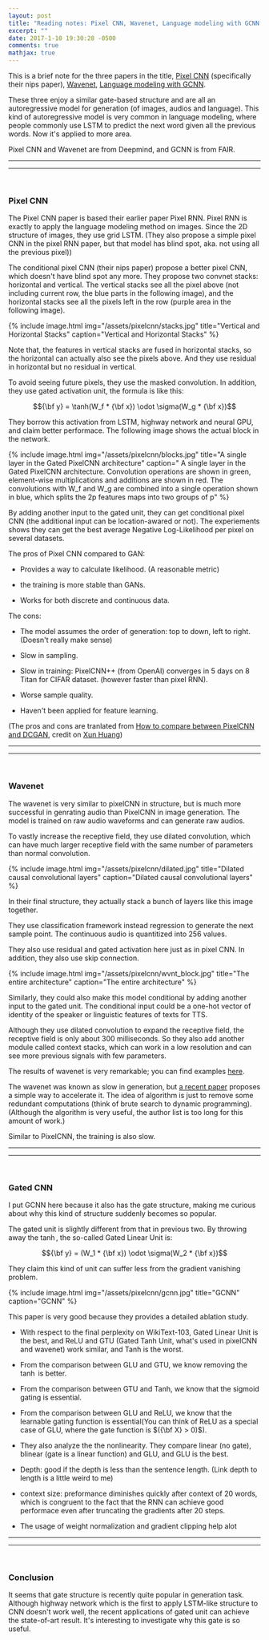 ```yaml
---
layout: post
title: "Reading notes: Pixel CNN, Wavenet, Language modeling with GCNN (Brief)"
excerpt: ""
date: 2017-1-10 19:30:28 -0500
comments: true
mathjax: true
---
```


This is a brief note for the three papers in the title, [Pixel CNN](https://arxiv.org/pdf/1606.05328v2.pdf) (specifically their nips paper), [Wavenet](https://arxiv.org/pdf/1609.03499.pdf), [Language modeling with GCNN](https://arxiv.org/pdf/1612.08083v1.pdf).

These three enjoy a similar gate-based structure and are all an autoregressive model for generation (of images, audios and language). This kind of autoregressive model is very common in language modeling, where people commonly use LSTM to predict the next word given all the previous words. Now it's applied to more area.

Pixel CNN and Wavenet are from Deepmind, and GCNN is from FAIR.

---
---
<br>

### Pixel CNN

The Pixel CNN paper is based their earlier paper Pixel RNN. Pixel RNN is exactly to apply the language modeling method on images. Since the 2D structure of images, they use grid LSTM. (They also propose a simple pixel CNN in the pixel RNN paper, but that model has blind spot, aka. not using all the previous pixel))

The conditional pixel CNN (their nips paper) propose a better pixel CNN, which doesn't have blind spot any more. They propose two convnet stacks: horizontal and vertical. The vertical stacks see all the pixel above (not including current row, the blue parts in the following image), and the horizontal stacks see all the pixels left in the row (purple area in the following image). 

{% include image.html
            img="/assets/pixelcnn/stacks.jpg"
            title="Vertical and Horizontal Stacks"
            caption="Vertical and Horizontal Stacks" %}

Note that, the features in vertical stacks are fused in horizontal stacks, so the horizontal can actually also see the pixels above. And they use residual in horizontal but no residual in vertical.

To avoid seeing future pixels, they use the masked convolution. In addition, they use gated activation unit, the formula is like this:

$${\bf y} = \tanh(W_f * {\bf x}) \odot \sigma(W_g * {\bf x})$$

They borrow this activation from LSTM, highway network and neural GPU, and claim better performace. The following image shows the actual block in the network.

{% include image.html
            img="/assets/pixelcnn/blocks.jpg"
            title="A single layer in the Gated PixelCNN architecture"
            caption=" A single layer in the Gated PixelCNN architecture. Convolution operations are shown in green, element-wise multiplications and additions are shown in red. The convolutions with W_f and W_g are combined into a single operation shown in blue, which splits the 2p features maps into two groups of p" %}

By adding another input to the gated unit, they can get conditional pixel CNN (the additional input can be location-awared or not). The experiements shows they can get the best average Negative Log-Likelihood per pixel on several datasets.

The pros of Pixel CNN compared to GAN:

- Provides a way to calculate likelihood. (A reasonable metric)

- the training is more stable than GANs.

- Works for both discrete and continuous data.

The cons:

- The model assumes the order of generation: top to down, left to right. (Doesn't really make sense)

- Slow in sampling.

- Slow in training: PixelCNN++ (from OpenAI) converges in 5 days on 8 Titan for CIFAR dataset. (however faster than pixel RNN).

- Worse sample quality.

- Haven't been applied for feature learning.

(The pros and cons are tranlated from [How to compare between PixelCNN and DCGAN](https://www.zhihu.com/question/54414709), credit on [Xun Huang](https://www.zhihu.com/people/xunhuang/answers))

---
---
<br>

### Wavenet

The wavenet is very similar to pixelCNN in structure, but is much more successful in genrating audio than PixelCNN in image generation. The model is trained on raw audio waveforms and can generate raw audios.

To vastly increase the receptive field, they use dilated convolution, which can have much larger receptive field with the same number of parameters than normal convolution.

{% include image.html
            img="/assets/pixelcnn/dilated.jpg"
            title="Dilated causal convolutional layers"
            caption="Dilated causal convolutional layers" %}

In their final structure, they actually stack a bunch of layers like this image together.

They use classification framework instead regression to generate the next sample point. The continuous audio is quantitized into 256 values.

They also use residual and gated activation here just as in pixel CNN. In addition, they also use skip connection.

{% include image.html
            img="/assets/pixelcnn/wvnt_block.jpg"
            title="The entire architecture"
            caption="The entire architecture" %}

Similarly, they could also make this model conditional by adding another input to the gated unit. The conditional input could be a one-hot vector of identity of the speaker or linguistic features of texts for TTS.

Although they use dilated convolution to expand the receptive field, the receptive field is only about 300 milliseconds. So they also add another module called context stacks, which can work in a low resolution and can see more previous signals with few parameters.

The results of wavenet is very remarkable; you can find examples [here](https://deepmind.com/blog/wavenet-generative-model-raw-audio/).

The wavenet was known as slow in generation, but [a recent paper](https://arxiv.org/abs/1611.09482) proposes a simple way to accelerate it. The idea of algorithm is just to remove some redundant computations (think of brute search to dynamic programming). (Although the algorithm is very useful, the author list is too long for this amount of work.)

Similar to PixelCNN, the training is also slow.

---
---
<br>

### Gated CNN

I put GCNN here because it also has the gate structure, making me curious about why this kind of structure suddenly becomes so popular.

The gated unit is slightly different from that in previous two. By throwing away the $\tanh$, the so-called Gated Linear Unit is:

$${\bf y} = (W_1 * {\bf x}) \odot \sigma(W_2 * {\bf x})$$

They claim this kind of unit can suffer less from the gradient vanishing problem.

{% include image.html
            img="/assets/pixelcnn/gcnn.jpg"
            title="GCNN"
            caption="GCNN" %}

This paper is very good because they provides a detailed ablation study.

- With respect to the final perplexity on WikiText-103, Gated Linear Unit is the best, and ReLU and GTU (Gated Tanh Unit, what's used in pixelCNN and wavenet) work similar, and Tanh is the worst. 

- From the comparison between GLU and GTU, we know removing the $\tanh$ is better.

- From the comparison between GTU and Tanh, we know that the sigmoid gating is essential. 

- From the comparison between GLU and ReLU, we know that the learnable gating function is essential(You can think of ReLU as a special case of GLU, where the gate function is $({\bf X} > 0)$).

- They also analyze the the nonlinearity. They compare linear (no gate), blinear (gate is a linear function) and GLU, and GLU is the best.

- Depth: good if the depth is less than the sentence length. (Link depth to length is a little weird to me)

- context size: preformance diminishes quickly after context of 20 words, which is congruent to the fact that the RNN can achieve good performace even after truncating the gradients after 20 steps.

- The usage of weight normalization and gradient clipping help alot

---
---
<br>

### Conclusion

It seems that gate structure is recently quite popular in generation task. Although highway network which is the first to apply LSTM-like structure to CNN doesn't work well, the recent applications of gated unit can achieve the state-of-art result. It's interesting to investigate why this gate is so useful.





